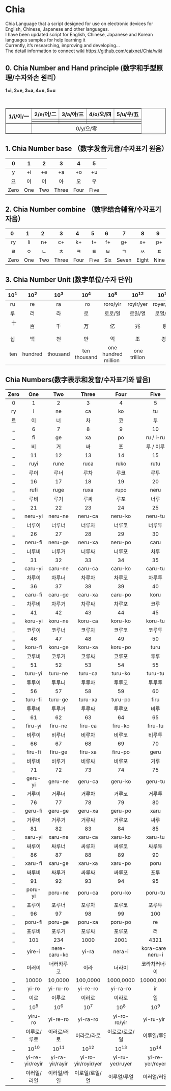 # Chia
Chia Language that a script designed for use on electronic devices for English, Chinese, Japanese and other languages.<br>
I have been updated script for English, Chinese, Japanese and Korean languages samples for help learning it <br>
Currently, it’s researching, improving and developing...<br>
The detail information to connect [wiki](https://github.com/caixnet/Chia/wiki) https://github.com/caixnet/Chia/wiki <br>

## 0. Chia Number and Hand principle (数字和手型原理/수자와손 원리）
**1=i, 2=e, 3=a, 4=o, 5=u**
<table border="1" align="center">
    <tr>
        <th rowspan="3">1/i/이/一</th>
        <th >2/e/어/二</th>
        <th>3/a/아/三</th>
        <th>4/o/오/四</th>
        <th>5/u/우/五</th>
    </tr>
    <tr>
        <td> </td>
        <td> </td>
        <td> </td>
        <td> </td>
    </tr>
   <tr>
        <td> </td>
        <td> </td>
        <td> </td>
        <td> </td>
    </tr>
    <tr>
        <td> </td>
        <td colspan="4" align="center"> 0/y/으/零 </td>
    </tr>
</table>

## 1. Chia Number base （数字发音元音/수자표기 원음）

|  0   |  1   |  2   |   3   |  4   |  5   |      |
| :--: | :--: | :--: | :---: | :--: | :--: | ---- |
|  y   |  +i  |  +e  |  +a   |  +o  |  +u  |      |
|  으   |  이   |  어   |   아   |  오   |  우   |      |
| Zero | One  | Two  | Three | Four | Five |      |


## 2. Chia Number combine （数字结合辅音/수자표기 자음）

|  0   |  1   |  2   |   3   |  4   |  5   |  6   |   7   |   8   |  9   |  10  |
| :--: | :--: | :--: | :---: | :--: | :--: | :--: | :---: | :---: | :--: | :--: |
|  ry  |  li  |  n+  |  c+   |  k+  |  t+  |  f+  |  g+   |  x+   |  p+  |  r+  |
|  ㄹ   |  ㅇ   |  ㄴ   |   ㅊ   |  ㅋ   |  ㅌ   |  ㅂ   |   ㄱ   |   ㅆ   |  ㅍ   |  ㄹ   |
| Zero | One  | Two  | Three | Four | Five | Six  | Seven | Eight | Nine | Ten  |

## 3. Chia Number Unit (数字单位/수자 단위)
| 10<sup>1</sup> | 10<sup>2</sup> | 10<sup>3</sup> | 10<sup>4</sup> | 10<sup>8</sup> | 10<sup>12</sup> | 10<sup>16</sup> | 10<sup>20</sup> |
| :----: | :----: | :----: | :-----: | :-----: | :------: | :------: | :------: |
|  ru | re  |  ra  |   ro  |  roro/yir  |  royir/yer | royer/yar  |  royar/yor  |
|   루   |   러   |   라   |  로   |   로로/일  |  로일/열   |  로열/ 얄  |  로얄/욜   |
|   十   |   百   |  千  |  万  |  亿  |  兆  |   京  |  垓   |
| 십 | 백 | 천 | 만 | 억 | 조 | 경 |핵 |
|  ten | hundred  | thousand | ten thousand | one hundred million  |  one trillion |       |        |

## Chia Numbers(数字表示和发音/수자표기와 발음)
| Zero |       One       |       Two       |      Three      |      Four       |       Five       |      |
| :--: | :-------------: | :-------------: | :-------------: | :-------------: | :--------------: | ---- |
|  0   |    1   |   2   |    3   |   4    |   5  |      |
|  ry  |    i   |   ne  |   ca   |  ko  |   tu  |      |
|  르   |   이    |   너  |  차    |   코   |  투    |      |
|  _   |  6  | 7 | 8  |   9   |  10   |      |
|  _   |  fi        |       ge        |       xa        |       po        |    ru / i-ru     |      |
|  _   |  비        |        거        |        싸        |        포        |      루 / 이루      |      |
|  _   | 11        |       12        |       13        |       14        |        15        |      |
|  _   | ruyi       |      rune       |      ruca       |      ruko       |       rutu       |      |
|  _   | 루이        |       루너        |       루차        |       루코        |        루투        |      |
|  _   |  16        |       17        |       18        |       19        |        20        |      |
|  _   | rufi       |      ruge       |      ruxa       |      rupo       |       neru       |      |
|  _   |  루비        |       루거        |       루싸        |       루포        |        너루        |      |
|  _   | 21        |       22        |       23        |       24        |        25        |      |
|  _   | neru-yi     |     neru-ne     |     neru-ca     |     neru-ko     |     neru-tu      |      |
|  _   | 너루이       |       너루너       |       너루차       |       너루코       |       너루투        |      |
|  _   |  26        |       27        |       28        |       29        |        30        |      |
|  _   | neru-fi     |     neru-ge     |     neru-xa     |     neru-po     |       caru       |      |
|  _   |  너루비       |       너루거       |       너루싸       |       너루포       |        차루        |      |
|  _   |  31        |       32        |       33        |       34        |        35        |      |
|  _   |  caru-yi     |     caru-ne     |     caru-ca     |     caru-ko     |     caru-tu      |      |
|  _   |  차루이       |       차루너       |       차루차       |       차루코       |       차루투        |      |
|  _   |  36        |       37        |       38        |       39        |        40        |      |
|  _   |  caru-fi     |     caru-ge     |     caru-xa     |     caru-po     |       koru       |      |
|  _   |  차루비       |       차루거       |       차루싸       |       차루포       |        코루        |      |
|  _   |  41        |       42        |       43        |       44        |        45        |      |
|  _   |  koru-yi     |     koru-ne     |     koru-ca     |     koru-ko     |     koru-tu      |      |
|  _   |   코루이       |       코루너       |       코루차       |       코루코       |       코루투        |      |
|  _   |  46        |       47        |       48        |       49        |        50        |      |
|  _   |  koru-fi     |     koru-ge     |     koru-xa     |     koru-po     |       turu       |      |
|  _   |  코루비       |       코루거       |       코루싸       |       코루포       |        투루        |      |
|  _   |  51        |       52        |       53        |       54        |        55        |      |
|  _   |  turu-yi     |     turu-ne     |     turu-ca     |     turu-ko     |     turu-tu      |      |
|  _   |  투루이       |       투루너       |       투루차       |       투루코       |       투루투        |      |
|  _   |  56        |       57        |       58        |       59        |        60        |      |
|  _   |  turu-fi     |     turu-ge     |     turu-xa     |     turu-po     |       firu       |      |
|  _   | 투루비       |       투루거       |       투루싸       |       투루포       |        비루        |      |
|  _   | 61        |       62        |       63        |       64        |        65        |      |
|  _   | firu-yi     |     firu-ne     |     firu-ca     |     firu-ko     |     firu-tu      |      |
|  _   |  비루이       |       비루너       |       비루차       |       비루코       |       비루투        |      |
|  _   |   66        |       67        |       68        |       69        |        70        |      |
|  _   |  firu-fi     |     firu-ge     |     firu-xa     |     firu-po     |       geru       |      |
|  _   |  비루비       |       비루거       |       비루싸       |       비루포       |        거루        |      |
|  _   |  71        |       72        |       73        |       74        |        75        |      |
|  _   |  geru-yi     |     geru-ne     |     geru-ca     |     geru-ko     |     geru-tu      |      |
|  _   |  거루이       |       거루너       |       거루차       |       거루코       |       거루투        |      |
|  _   |   76        |       77        |       78        |       79        |        80        |      |
|  _   |  geru-fi     |     geru-ge     |     geru-xa     |     geru-po     |       xaru       |      |
|  _   |  거루비       |       거루거       |       거루싸       |       거루포       |        싸루        |      |
|  _   |  81        |       82        |       83        |       84        |        85        |      |
|  _   | xaru-yi     |     xaru-ne     |     xaru-ca     |     xaru-ko     |     xaru-tu      |      |
|  _   |   싸루이       |       싸루너       |       싸루차       |       싸루코       |       싸루투        |      |
|  _   |  86        |       87        |       88        |       89        |        90        |      |
|  _   |  xaru-fi     |     xaru-ge     |     xaru-xa     |     xaru-po     |       poru       |      |
|  _   |  싸루비       |       싸루거       |       싸루싸       |       싸루포       |        포루        |      |
|  _   |   91        |       92        |       93        |       94        |        95        |      |
|  _   |  poru-yi     |     poru-ne     |     poru-ca     |     poru-ko     |     poru-tu      |      |
|  _   |   포루이       |       포루너       |       포루차       |       포루코       |       포루투        |      |
|  _   |   96        |       97        |       98        |       99        |       100        |      |
|  _   |   poru-fi     |     poru-ge     |     poru-xa     |     poru-po     |        re        |      |
|  _   |       포루비       |       포루거       |       포루싸       |       포루포       |        러         |      |
|  _   |       101       |       234       |      1000       |      2001       |       4321       |      |
|  _   |     yire-i      |  nere-caru-ko   |      yi-ra      |     nera-i      | kora-care-neru-i |      |
|  _   |       이러이       |      너러카루코      |       이라        |       너라이       |     코라차러너루이      |      |
|  _   |      10000      |     10,0000     |    100,0000     |    1000,0000    |    10000,0000    |      |
|  _   |      yi-ro      |    yi-ru-ro     |    yi-re-ro     |    yi-ra-ro     |        ir        |      |
|  _   |       이로        |       이루로       |       이러로       |       이라로       |        일         |      |
|  _   | 10<sup>5</sup>  | 10<sup>6</sup> | 10<sup>7</sup> | 10<sup>8</sup> | 10<sup>9</sup>  |      |
|  _   |  yiru-ro | yi-re-ro | yi-ra-ro | yi-ro-ro/yir | yi-ru-yir  | |
|  _   |  이루로/루로 | 이러로/러로 | 이라로/라로 |이로로/로로/일 | 이루일/루일 | |
|  _   | 10<sup>10</sup> | 10<sup>11</sup> | 10<sup>12</sup> | 10<sup>13</sup> | 10<sup>14</sup>  |      |
|  _   | yi-re-yir/reyir | yi-ra-yir/rayir | yi-ro-yir/royir/yer | yi-ru-yer/ruyer| yi-re-yer/reyer | |
|  _   | 이러일/러일 |이라일/라일|이로일/로일/얼 | 이루얼/루얼  | 이러얼/러얼|

